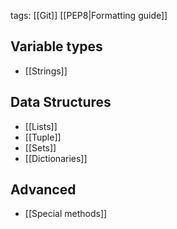 tags: [[Git]]
[[PEP8|Formatting guide]]

## Variable types
* [[Strings]]

## Data Structures
* [[Lists]]
* [[Tuple]]
* [[Sets]]
* [[Dictionaries]]

## Advanced
* [[Special methods]] 